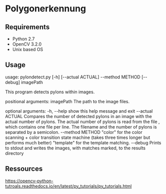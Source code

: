 # Polygonerkennung

## Requirements
* Python 2.7
* OpenCV 3.2.0
* Unix based OS

## Usage

usage: pylondetect.py [-h] [--actual ACTUAL] --method METHOD [--debug]
                      imagePath

This program detects pylons within images.

positional arguments:
  imagePath        The path to the image files.

optional arguments:
  -h, --help       show this help message and exit
  --actual ACTUAL  Compares the number of detected pylons in an image with the
                   actual number of pylons. The actual number of pylons is
                   read from the file <ACTUAL>, which contains one file per
                   line. The filename and the number of pylons is separated by
                   a semicolon.
  --method METHOD  "color" for the color scanning + color transition state
                   machine (takes three times longer but performs much better)
                   "template" for the template matching.
  --debug          Prints to stdout and writes the images, with matches
                   marked, to the results directory

## Ressources
https://opencv-python-tutroals.readthedocs.io/en/latest/py_tutorials/py_tutorials.html
